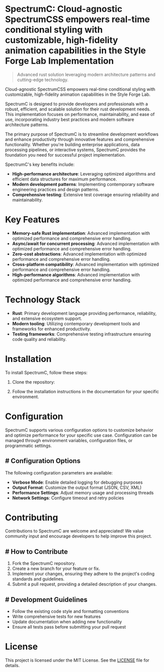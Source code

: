 <!-- fallback_SpectrumC_20251026195048_75929 -->

# SpectrumC: Cloud-agnostic SpectrumCSS empowers real-time conditional styling with customizable, high-fidelity animation capabilities in the Style Forge Lab Implementation
> Advanced rust solution leveraging modern architecture patterns and cutting-edge technology.

Cloud-agnostic SpectrumCSS empowers real-time conditional styling with customizable, high-fidelity animation capabilities in the Style Forge Lab.

SpectrumC is designed to provide developers and professionals with a robust, efficient, and scalable solution for their rust development needs. This implementation focuses on performance, maintainability, and ease of use, incorporating industry best practices and modern software architecture patterns.

The primary purpose of SpectrumC is to streamline development workflows and enhance productivity through innovative features and comprehensive functionality. Whether you're building enterprise applications, data processing pipelines, or interactive systems, SpectrumC provides the foundation you need for successful project implementation.

SpectrumC's key benefits include:

* **High-performance architecture**: Leveraging optimized algorithms and efficient data structures for maximum performance.
* **Modern development patterns**: Implementing contemporary software engineering practices and design patterns.
* **Comprehensive testing**: Extensive test coverage ensuring reliability and maintainability.

# Key Features

* **Memory-safe Rust implementation**: Advanced implementation with optimized performance and comprehensive error handling.
* **Async/await for concurrent processing**: Advanced implementation with optimized performance and comprehensive error handling.
* **Zero-cost abstractions**: Advanced implementation with optimized performance and comprehensive error handling.
* **Cross-platform compatibility**: Advanced implementation with optimized performance and comprehensive error handling.
* **High-performance algorithms**: Advanced implementation with optimized performance and comprehensive error handling.

# Technology Stack

* **Rust**: Primary development language providing performance, reliability, and extensive ecosystem support.
* **Modern tooling**: Utilizing contemporary development tools and frameworks for enhanced productivity.
* **Testing frameworks**: Comprehensive testing infrastructure ensuring code quality and reliability.

# Installation

To install SpectrumC, follow these steps:

1. Clone the repository:


2. Follow the installation instructions in the documentation for your specific environment.

# Configuration

SpectrumC supports various configuration options to customize behavior and optimize performance for your specific use case. Configuration can be managed through environment variables, configuration files, or programmatic settings.

## # Configuration Options

The following configuration parameters are available:

* **Verbose Mode**: Enable detailed logging for debugging purposes
* **Output Format**: Customize the output format (JSON, CSV, XML)
* **Performance Settings**: Adjust memory usage and processing threads
* **Network Settings**: Configure timeout and retry policies

# Contributing

Contributions to SpectrumC are welcome and appreciated! We value community input and encourage developers to help improve this project.

## # How to Contribute

1. Fork the SpectrumC repository.
2. Create a new branch for your feature or fix.
3. Implement your changes, ensuring they adhere to the project's coding standards and guidelines.
4. Submit a pull request, providing a detailed description of your changes.

## # Development Guidelines

* Follow the existing code style and formatting conventions
* Write comprehensive tests for new features
* Update documentation when adding new functionality
* Ensure all tests pass before submitting your pull request

# License

This project is licensed under the MIT License. See the [LICENSE](https://github.com/demaagro/SpectrumC/blob/main/LICENSE) file for details.
